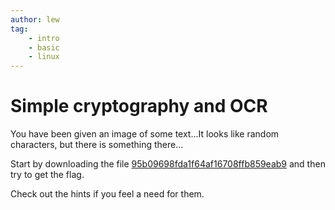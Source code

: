 ```yaml
---
author: lew
tag:
    - intro
    - basic
    - linux
---
```

Simple cryptography and OCR
============================

You have been given an image of some text...It looks like random characters, but there is something there...

Start by downloading the file [95b09698fda1f64af16708ffb859eab9](../target/95b09698fda1f64af16708ffb859eab9) and then try to get the flag.

Check out the hints if you feel a need for them.
